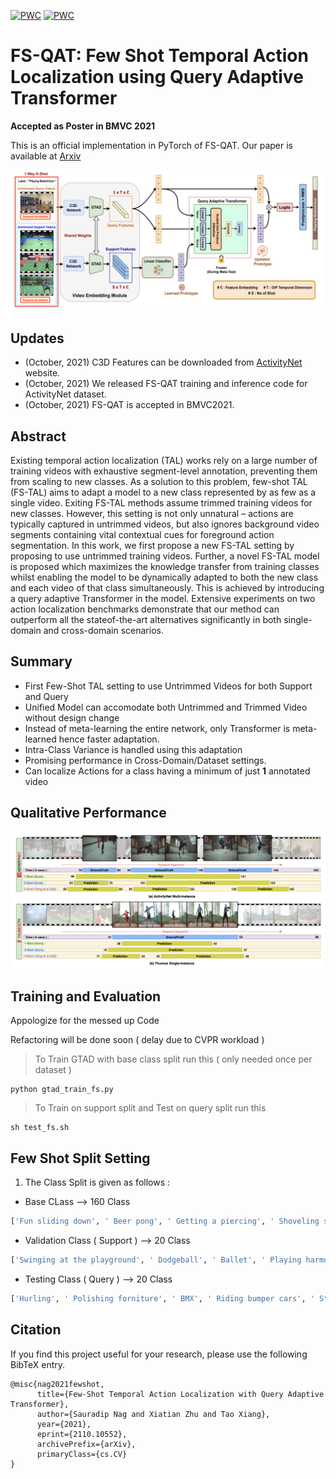 [![PWC](https://img.shields.io/endpoint.svg?url=https://paperswithcode.com/badge/few-shot-temporal-action-localization-with/few-shot-temporal-action-localization-on)](https://paperswithcode.com/sota/few-shot-temporal-action-localization-on?p=few-shot-temporal-action-localization-with)
[![PWC](https://img.shields.io/endpoint.svg?url=https://paperswithcode.com/badge/few-shot-temporal-action-localization-with/few-shot-temporal-action-localization-on-1)](https://paperswithcode.com/sota/few-shot-temporal-action-localization-on-1?p=few-shot-temporal-action-localization-with)

# FS-QAT: Few Shot Temporal Action Localization using Query Adaptive Transformer

**Accepted as Poster in BMVC 2021**

This is an official implementation in PyTorch of FS-QAT. Our paper is available at [Arxiv](https://arxiv.org/abs/2110.10552)

![](img/fig1.png)

## Updates
- (October, 2021) C3D Features can be downloaded from [ActivityNet](http://activity-net.org/challenges/2016/download.html) website.
- (October, 2021) We released FS-QAT training and inference code for ActivityNet dataset.
- (October, 2021) FS-QAT is accepted in BMVC2021.

## Abstract
Existing temporal action localization (TAL) works rely on a large number of training videos with exhaustive segment-level annotation, preventing them from scaling to new classes. As a solution to this problem, few-shot TAL (FS-TAL) aims to adapt a model to a new class represented by as few as a single video. Exiting FS-TAL methods assume trimmed training videos for new classes. However, this setting is not only unnatural – actions are typically captured in untrimmed videos, but also ignores background video segments containing vital contextual cues for foreground action segmentation. In this work, we first propose a new FS-TAL setting by proposing to use untrimmed training videos. Further, a novel FS-TAL model is proposed which maximizes the knowledge transfer from training classes whilst enabling the model to be dynamically adapted to both the new class and each video of that class simultaneously. This is achieved by introducing a query adaptive Transformer in the model. Extensive experiments on two action localization benchmarks demonstrate that our method can outperform all the stateof-the-art alternatives significantly in both single-domain and cross-domain scenarios.

## Summary
- First Few-Shot TAL setting to use Untrimmed Videos for both Support and Query 
- Unified Model can accomodate both Untrimmed and Trimmed Video without design change
- Instead of meta-learning the entire network, only Transformer is meta-learned hence faster adaptation.
- Intra-Class Variance is handled using this adaptation
- Promising performance in Cross-Domain/Dataset settings.
- Can localize Actions for a class having a minimum of just **1** annotated video

## Qualitative Performance

![](img/fig2.png)

## Training and Evaluation

Appologize for the messed up Code

Refactoring will be done soon ( delay due to CVPR workload )

> To Train GTAD with base class split run this ( only needed once per dataset )

```train 
python gtad_train_fs.py 
```

> To Train on support split and Test on query split run this

```test
sh test_fs.sh
```

## Few Shot Split Setting 

1. The Class Split is given as follows :
* Base CLass --> 160 Class
```bash
['Fun sliding down', ' Beer pong', ' Getting a piercing', ' Shoveling snow', ' Kneeling', ' Tumbling', ' Playing water polo', ' Washing dishes', ' Blowing leaves', ' Playing congas', ' Making a lemonade', ' Playing kickball', ' Removing ice from car', ' Playing racquetball', ' Swimming', ' Playing bagpipes', ' Painting', ' Assembling bicycle', ' Playing violin', ' Surfing', ' Making a sandwich', ' Welding', ' Hopscotch', ' Gargling mouthwash', ' Baking cookies', ' Braiding hair', ' Capoeira', ' Slacklining', ' Plastering', ' Changing car wheel', ' Chopping wood', ' Removing curlers', ' Horseback riding', ' Smoking hookah', ' Doing a powerbomb', ' Playing ten pins', ' Getting a haircut', ' Playing beach volleyball', ' Making a cake', ' Clean and jerk', ' Trimming branches or hedges', ' Drum corps', ' Windsurfing', ' Kite flying', ' Using parallel bars', ' Doing kickboxing', ' Cleaning shoes', ' Playing field hockey', ' Playing squash', ' Rollerblading', ' Playing drums', ' Playing rubik cube', ' Sharpening knives', ' Zumba', ' Raking leaves', ' Bathing dog', ' Tug of war', ' Ping-pong', ' Using the balance beam', ' Playing lacrosse', ' Scuba diving', ' Preparing pasta', ' Brushing teeth', ' Playing badminton', ' Mixing drinks', ' Discus throw', ' Playing ice hockey', ' Doing crunches', ' Wrapping presents', ' Hand washing clothes', ' Rock climbing', ' Cutting the grass', ' Wakeboarding', ' Futsal', ' Playing piano', ' Baton twirling', ' Mooping floor', ' Triple jump', ' Longboarding', ' Polishing shoes', ' Doing motocross', ' Arm wrestling', ' Doing fencing', ' Hammer throw', ' Shot put', ' Playing pool', ' Blow-drying hair', ' Cricket', ' Spinning', ' Running a marathon', ' Table soccer', ' Playing flauta', ' Ice fishing', ' Tai chi', ' Archery', ' Shaving', ' Using the monkey bar', ' Layup drill in basketball', ' Spread mulch', ' Skateboarding', ' Canoeing', ' Mowing the lawn', ' Beach soccer', ' Hanging wallpaper', ' Tango', ' Disc dog', ' Powerbocking', ' Getting a tattoo', ' Doing nails', ' Snowboarding', ' Putting on shoes', ' Clipping cat claws', ' Snow tubing', ' River tubing', ' Putting on makeup', ' Decorating the Christmas tree', ' Fixing bicycle', ' Hitting a pinata', ' High jump', ' Doing karate', ' Kayaking', ' Grooming dog', ' Bungee jumping', ' Washing hands', ' Painting fence', ' Doing step aerobics', ' Installing carpet', ' Playing saxophone', ' Long jump', ' Javelin throw', ' Playing accordion', ' Smoking a cigarette', ' Belly dance', ' Playing polo', ' Throwing darts', ' Roof shingle removal', ' Tennis serve with ball bouncing', ' Skiing', ' Peeling potatoes', ' Elliptical trainer', ' Building sandcastles', ' Drinking beer', ' Rock-paper-scissors', ' Using the pommel horse', ' Croquet', ' Laying tile', ' Cleaning windows', ' Fixing the roof', ' Springboard diving', ' Waterskiing', ' Using uneven bars', ' Having an ice cream', ' Sailing', ' Washing face', ' Knitting', ' Bullfighting', ' Applying sunscreen', ' Painting furniture', ' Grooming horse', ' Carving jack-o-lanterns']
```
* Validation Class ( Support ) --> 20 Class
```bash
['Swinging at the playground', ' Dodgeball', ' Ballet', ' Playing harmonica', ' Paintball', ' Cumbia', ' Rafting', ' Hula hoop', ' Cheerleading', ' Vacuuming floor', ' Playing blackjack', ' Waxing skis', ' Curling', ' Using the rowing machine', ' Ironing clothes', ' Playing guitarra', ' Sumo', ' Putting in contact lenses', ' Brushing hair', ' Volleyball']
```
* Testing Class ( Query ) --> 20 Class
```bash
['Hurling', ' Polishing forniture', ' BMX', ' Riding bumper cars', ' Starting a campfire', ' Walking the dog', ' Preparing salad', ' Plataform diving', ' Breakdancing', ' Camel ride', ' Hand car wash', ' Making an omelette', ' Shuffleboard', ' Calf roping', ' Shaving legs', ' Snatch', ' Cleaning sink', ' Rope skipping', ' Drinking coffee', ' Pole vault']
```


## Citation
If you find this project useful for your research, please use the following BibTeX entry.
```
@misc{nag2021fewshot,
      title={Few-Shot Temporal Action Localization with Query Adaptive Transformer}, 
      author={Sauradip Nag and Xiatian Zhu and Tao Xiang},
      year={2021},
      eprint={2110.10552},
      archivePrefix={arXiv},
      primaryClass={cs.CV}
}
```
